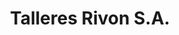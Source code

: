 ---
title: "Talleres Rivon S.A."
url: /ciudad-autonoma-de-buenos-aires/talleres-rivon-s-a/
shop: reparación de automóviles
---